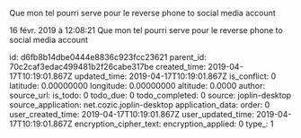 Que mon tel pourri serve pour le reverse phone to social media account

16 févr. 2019 à 12:08:21
Que mon tel pourri serve pour le reverse phone to social media account


id: d6fb8b14dbe0444e8836c923fcc23621
parent_id: 70c2caf3edac499481b2f26cabe317be
created_time: 2019-04-17T10:19:01.867Z
updated_time: 2019-04-17T10:19:01.867Z
is_conflict: 0
latitude: 0.00000000
longitude: 0.00000000
altitude: 0.0000
author: 
source_url: 
is_todo: 0
todo_due: 0
todo_completed: 0
source: joplin-desktop
source_application: net.cozic.joplin-desktop
application_data: 
order: 0
user_created_time: 2019-04-17T10:19:01.867Z
user_updated_time: 2019-04-17T10:19:01.867Z
encryption_cipher_text: 
encryption_applied: 0
type_: 1